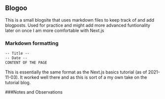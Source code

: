 ## Blogoo

This is a small blogsite that uses markdown files to keep track of and add blogposts. Used for practice and might add more advanced funtionality later on once I am more comfortable with Next.js

### Markdown formatting
```Markdown
-- Title --
-- Date -- 
CONTENT OF THE PAGE
```

This is essentially the same format as the Next.js basics tutorial (as of 2021-11-03). It worked well there and as this is sort of a my own take on the tutorial blog.

###Notes and Observations
